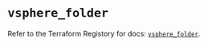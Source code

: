 # `vsphere_folder`

Refer to the Terraform Registory for docs: [`vsphere_folder`](https://registry.terraform.io/providers/hashicorp/vsphere/2.3.1/docs/resources/folder).
